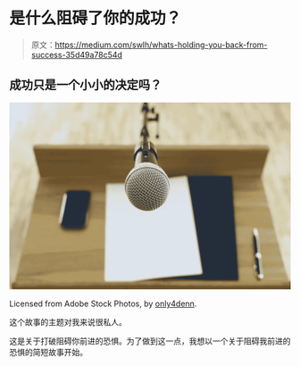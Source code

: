 # 是什么阻碍了你的成功？

> 原文：<https://medium.com/swlh/whats-holding-you-back-from-success-35d49a78c54d>

## 成功只是一个小小的决定吗？

![](img/6fd4f298f5b14bc1570d77d1431f0756.png)

Licensed from Adobe Stock Photos, by [only4denn](https://stock.adobe.com/images/microphone-at-the-speech-podium/48442412?prev_url=detail).

这个故事的主题对我来说很私人。

这是关于打破阻碍你前进的恐惧。为了做到这一点，我想以一个关于阻碍我前进的恐惧的简短故事开始。